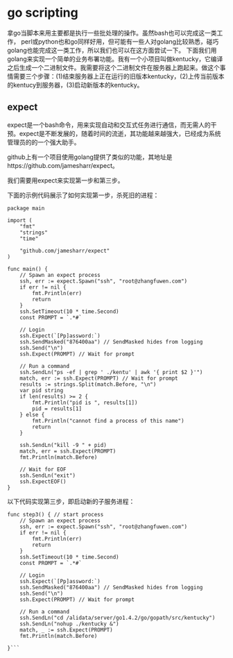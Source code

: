 # go scripting

拿go当脚本来用主要都是执行一些批处理的操作。虽然bash也可以完成这一类工作， perl或python也和go同样好用，但可能有一些人对golang比较熟悉，碰巧golang也能完成这一类工作，所以我们也可以在这方面尝试一下。
下面我们用golang来实现一个简单的业务布署功能。我有一个小项目叫做kentucky，它编译之后生成一个二进制文件。我需要将这个二进制文件在服务器上跑起来。做这个事情需要三个步骤：(1)结束服务器上正在运行的旧版本kentucky，(2)上传当前版本的kentucy到服务器，(3)启动新版本的kentucky。

## expect
expect是一个bash命令，用来实现自动和交互式任务进行通信，而无需人的干预。expect是不断发展的，随着时间的流逝，其功能越来越强大，已经成为系统管理员的的一个强大助手。

github上有一个项目使用golang提供了类似的功能，其地址是https://github.com/jamesharr/expect。

我们需要用expect来实现第一步和第三步。

下面的示例代码展示了如何实现第一步，杀死旧的进程：

    package main

    import (
    	"fmt"
    	"strings"
	    "time"

    	"github.com/jamesharr/expect"
    )

    func main() {
	    // Spawn an expect process
	    ssh, err := expect.Spawn("ssh", "root@zhangfuwen.com")
	    if err != nil {
		    fmt.Println(err)
		    return
	    }
	    ssh.SetTimeout(10 * time.Second)
	    const PROMPT = `.*#`

	    // Login
	    ssh.Expect(`[Pp]assword:`)
	    ssh.SendMasked("876400aa") // SendMasked hides from logging
	    ssh.Send("\n")
	    ssh.Expect(PROMPT) // Wait for prompt

	    // Run a command
	    ssh.SendLn("ps -ef | grep ' ./kentu' | awk '{ print $2 }'")
	    match, err := ssh.Expect(PROMPT) // Wait for prompt
	    results := strings.Split(match.Before, "\n")
	    var pid string
	    if len(results) >= 2 {
		    fmt.Println("pid is ", results[1])
		    pid = results[1]
	    } else {
		    fmt.Println("cannot find a process of this name")
		    return
	    }

	    ssh.SendLn("kill -9 " + pid)
	    match, err = ssh.Expect(PROMPT)
	    fmt.Println(match.Before)

	    // Wait for EOF
	    ssh.SendLn("exit")
	    ssh.ExpectEOF()
    }

以下代码实现第三步，即启动新的子服务进程：
```
func step3() { // start process
	// Spawn an expect process
	ssh, err := expect.Spawn("ssh", "root@zhangfuwen.com")
	if err != nil {
		fmt.Println(err)
		return
	}
	ssh.SetTimeout(10 * time.Second)
	const PROMPT = `.*#`

	// Login
	ssh.Expect(`[Pp]assword:`)
	ssh.SendMasked("876400aa") // SendMasked hides from logging
	ssh.Send("\n")
	ssh.Expect(PROMPT) // Wait for prompt

	// Run a command
	ssh.SendLn("cd /alidata/server/go1.4.2/go/gopath/src/kentucky")
	ssh.SendLn("nohup ./kentucky &")
	match, _ := ssh.Expect(PROMPT)
	fmt.Println(match.Before)

}```



